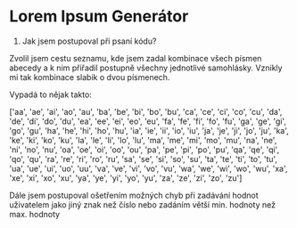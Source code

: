 # Lorem Ipsum Generátor

1. Jak jsem postupoval při psaní kódu?

Zvolil jsem cestu seznamu, kde jsem zadal kombinace všech písmen abecedy a k nim přiřadil postupně všechny jednotlivé samohlásky. Vznikly mi tak kombinace slabik o dvou písmenech.

Vypadá to nějak takto:

['aa', 'ae', 'ai', 'ao', 'au',
'ba', 'be', 'bi', 'bo', 'bu',
'ca', 'ce', 'ci', 'co', 'cu',
'da', 'de', 'di', 'do', 'du',
'ea', 'ee', 'ei', 'eo', 'eu',
'fa', 'fe', 'fi', 'fo', 'fu',
'ga', 'ge', 'gi', 'go', 'gu',
'ha', 'he', 'hi', 'ho', 'hu',
'ia', 'ie', 'ii', 'io', 'iu',
'ja', 'je', 'ji', 'jo', 'ju',
'ka', 'ke', 'ki', 'ko', 'ku',
'la', 'le', 'li', 'lo', 'lu',
'ma', 'me', 'mi', 'mo', 'mu',
'na', 'ne', 'ni', 'no', 'nu',
'oa', 'oe', 'oi', 'oo', 'ou',
'pa', 'pe', 'pi', 'po', 'pu',
'qa', 'qe', 'qi', 'qo', 'qu',
'ra', 're', 'ri', 'ro', 'ru',
'sa', 'se', 'si', 'so', 'su',
'ta', 'te', 'ti', 'to', 'tu',
'ua', 'ue', 'ui', 'uo', 'uu',
'va', 've', 'vi', 'vo', 'vu',
'wa', 'we', 'wi', 'wo', 'wu',
'xa', 'xe', 'xi', 'xo', 'xu',
'ya', 'ye', 'yi', 'yo', 'yu',
'za', 'ze', 'zi', 'zo', 'zu']

Dále jsem postupoval ošetřením možných chyb při zadávání hodnot uživatelem jako jiný znak než číslo nebo zadáním větší min. hodnoty než max. hodnoty
                                                                                      
